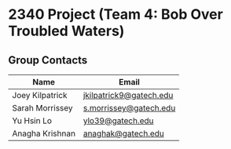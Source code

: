 # 2340 Project (Team 4: Bob Over Troubled Waters)
## Group Contacts
|Name|Email|
|----|-----|
|Joey Kilpatrick|jkilpatrick9@gatech.edu|
|Sarah Morrissey|s.morrissey@gatech.edu|
|Yu Hsin Lo|ylo39@gatech.edu|
|Anagha Krishnan|anaghak@gatech.edu|

